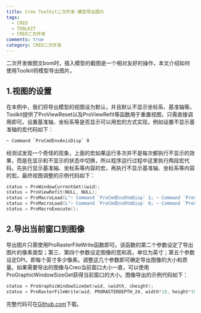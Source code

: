 ```yaml
---
title: Creo Toolkit二次开发-模型导出图片
tags:
  - CREO
  - TOOLKIT
  - CREO二次开发
comments: true
category: CREO二次开发
---
```


二次开发做图文bom时，插入模型的截图是一个相对友好的操作，本文介绍如何使用Toolkit将模型导出图片。

## 1.视图的设置

在本例中，我们将导出模型的视图设为默认，并且默认不显示坐标系、基准轴等。Toolkit提供了ProViewReset以及ProViewRefit等函数用于重置视图，只需直接调用即可。设置基准轴、坐标系等是否显示可以用宏的方式实现，例如设置不显示基准轴的宏代码如下：

```bash
~ Command `ProCmdEnvAxisDisp` 0
```

经测试发现一个奇怪的现象，上面的宏如果运行多次并不是每次都执行不显示的效果，而是在显示和不显示的状态中切换，所以程序运行过程中这里执行两段宏代码，先执行显示基准轴、坐标系等内容的宏，再执行不显示基准轴、坐标系等内容的宏。最终视图调整的示例代码如下：

```cpp
status = ProWindowCurrentGet(&wid);
status = ProViewRefit(NULL, NULL);
status = ProMacroLoad(L"~ Command `ProCmdEnvDtmDisp` 1; ~ Command `ProCmdEnvAxisDisp` 1; ~ Command `ProCmdViewSpinCntr` 1; ~ Command `ProCmdEnvPntsDisp`  1;~ Command `ProCmdEnvCsysDisp`  1;"); //显示线框和坐标系，很奇怪必须这么设定下，否则下面的效果每次执行是toggle的效果而不是设定
status = ProMacroLoad(L"~ Command `ProCmdEnvDtmDisp` 0; ~ Command `ProCmdEnvAxisDisp` 0; ~ Command `ProCmdViewSpinCntr` 0; ~ Command `ProCmdEnvPntsDisp`  0;~ Command `ProCmdEnvCsysDisp`  0;"); //不显示线框和坐标系，后面的刷新等其实也可以用宏来做的
status = ProMacroExecute();
```

## 2.导出当前窗口到图像

导出图片只需使用ProRasterFileWrite函数即可。该函数的第二个参数设定了导出图片的像素类型；第三、第四个参数设定图像的宽和高，单位为英寸；第五个参数设定DPI，即每个英寸多少像素。调整这几个参数即可确定导出图像的大小和质量。如果需要导出的图像与Creo当前窗口大小一直，可以使用ProGraphicWindowSizeGet获得当前窗口的大小。图像导出的示例代码如下：

```cpp
status = ProGraphicWindowSizeGet(wid, &width, &height);
status = ProRasterFileWrite(wid, PRORASTERDEPTH_24, width*10, height*10, PRORASTERDPI_600, PRORASTERTYPE_JPEG, filename); //修改参数以适应需要的图片的dpi以及尺寸
```

完整代码可在<a href="https://github.com/slacker-HD/creo_toolkit" target="_blank">Github.com</a>下载。
